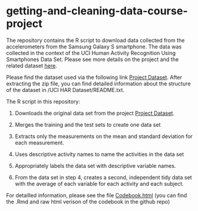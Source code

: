 # getting-and-cleaning-data-course-project

The repository contains the R script to download data collected from the accelerometers from the Samsung Galaxy S smartphone. The data was collected in the context of the UCI Human Activity Recognition Using Smartphones Data Set. Please see more details on the project and the related dataset [here](http://archive.ics.uci.edu/ml/datasets/Human+Activity+Recognition+Using+Smartphones).

Please find the dataset used via the following link [Project Dataset](https://d396qusza40orc.cloudfront.net/getdata%2Fprojectfiles%2FUCI%20HAR%20Dataset.zip). After extracting the zip file, you can find detailed information  about the structure of the dataset in /UCI HAR Dataset/README.txt.

The R script in this repository:


1. Downloads the original data set from the project [Project Dataset](https://d396qusza40orc.cloudfront.net/getdata%2Fprojectfiles%2FUCI%20HAR%20Dataset.zip). 

2. Merges the training and the test sets to create one data set
3. Extracts only the measurements on the mean and standard deviation for each measurement.
4. Uses descriptive activity names to name the activities in the data set
5. Appropriately labels the data set with descriptive variable names. 
6. From the data set in step 4, creates a second, independent tidy data set with the average of each variable for each activity and each subject.

For detailled information, please see the file [Codebook.html](https://s3-us-west-2.amazonaws.com/phbehre-coursera-getting-data-project/codebook.html) (you can find the .Rmd and raw html verison of the codebook in the github repo)





